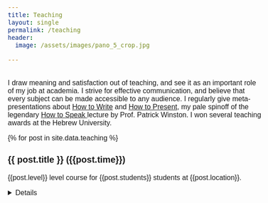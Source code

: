 ```yaml
---
title: Teaching
layout: single
permalink: /teaching
header:
  image: /assets/images/pano_5_crop.jpg

---
```


<!-- Main -->
<head>
  <meta name="viewport" content="width=device-width, initial-scale=1">
    <link rel="stylesheet" href="https://maxcdn.bootstrapcdn.com/bootstrap/3.3.7/css/bootstrap.min.css">
      <script src="https://ajax.googleapis.com/ajax/libs/jquery/3.1.1/jquery.min.js"></script>
        <script src="https://maxcdn.bootstrapcdn.com/bootstrap/3.3.7/js/bootstrap.min.js"></script>

<style>
        body {
	           font-size: 16px !important;
		              color: #2020131;
			                 font-family: Nunito, sans-serif;
					          }
						           h3 {
							              font-size: 20px;
								               }
									                h2 {
											           font-size: 22px;
												            }
													             h1 {
														                font-size: 24px;
																         }
																	   </style>



</head>
<br>
I draw meaning and satisfaction out of teaching, and see it as an important role of my job at academia. I strive for effective communication, and believe that every subject can be made accessible to any audience. I regularly give meta-presentations about <a href= "https://docs.google.com/presentation/d/1pEYlINlYdTUIBViRKEQrU3-ecGxeO5MQEobAE6ri2iE/edit?usp=sharing">How to Write</a> and <a href="https://docs.google.com/presentation/d/1LkZF2zVoV9oJYxt4S48uWwy7qwRRAvJyPwDI27UbpKE/edit?usp=sharing">How to Present</a>, my pale spinoff of the legendary <a href="https://youtu.be/Unzc731iCUY?si=uRG9qqFLtq4AMDYn">How to Speak </a> lecture by Prof. Patrick Winston. I won several teaching awards at the Hebrew University.


{% for post in site.data.teaching %}
### {{ post.title }} ({{post.time}})
{{post.level}} level course for {{post.students}} students at {{post.location}}.
<details>
<i>{{post.details}}</i><br/>

      {% unless post.slides == 'NONE' %}
            <a href="{{post.slides}}" target="_blank"><span class="label label-default">materials</span></a>
	          {% endunless %}
		        {% unless post.paper == 'NONE' %}
			      <a href="{{post.paper}}" target="_blank"><span class="label label-warning">paper</span></a>
			            {% endunless %}
				    </details>
				    {% endfor %}